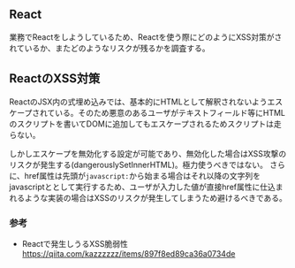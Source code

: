 ## React

業務でReactをしようしているため、Reactを使う際にどのようにXSS対策がされているか、またどのようなリスクが残るかを調査する。

## ReactのXSS対策

ReactのJSX内の式埋め込みでは、基本的にHTMLとして解釈されないようエスケープされている。そのため悪意のあるユーザがテキストフィールド等にHTMLのスクリプトを書いてDOMに追加してもエスケープされるためスクリプトは走らない。

しかしエスケープを無効化する設定が可能であり、無効化した場合はXSS攻撃のリスクが発生する(dangerouslySetInnerHTML)。極力使うべきではない。
さらに、href属性は先頭が`javascript:`から始まる場合はそれ以降の文字列をjavascriptととして実行するため、ユーザが入力した値が直接href属性に仕込まれるような実装の場合はXSSのリスクが発生してしまうため避けるべきである。

### 参考

- Reactで発生しうるXSS脆弱性 https://qiita.com/kazzzzzz/items/897f8ed89ca36a0734de

